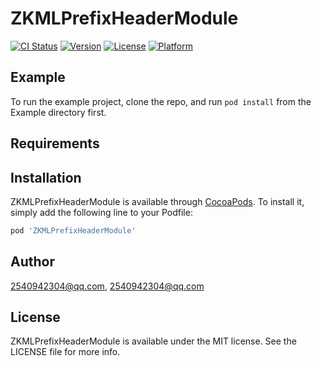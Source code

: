 # ZKMLPrefixHeaderModule

[![CI Status](https://img.shields.io/travis/2540942304@qq.com/ZKMLPrefixHeaderModule.svg?style=flat)](https://travis-ci.org/2540942304@qq.com/ZKMLPrefixHeaderModule)
[![Version](https://img.shields.io/cocoapods/v/ZKMLPrefixHeaderModule.svg?style=flat)](https://cocoapods.org/pods/ZKMLPrefixHeaderModule)
[![License](https://img.shields.io/cocoapods/l/ZKMLPrefixHeaderModule.svg?style=flat)](https://cocoapods.org/pods/ZKMLPrefixHeaderModule)
[![Platform](https://img.shields.io/cocoapods/p/ZKMLPrefixHeaderModule.svg?style=flat)](https://cocoapods.org/pods/ZKMLPrefixHeaderModule)

## Example

To run the example project, clone the repo, and run `pod install` from the Example directory first.

## Requirements

## Installation

ZKMLPrefixHeaderModule is available through [CocoaPods](https://cocoapods.org). To install
it, simply add the following line to your Podfile:

```ruby
pod 'ZKMLPrefixHeaderModule'
```

## Author

2540942304@qq.com, 2540942304@qq.com

## License

ZKMLPrefixHeaderModule is available under the MIT license. See the LICENSE file for more info.
